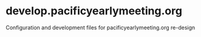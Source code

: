 # develop.pacificyearlymeeting.org
Configuration and development files for pacificyearlymeeting.org re-design
